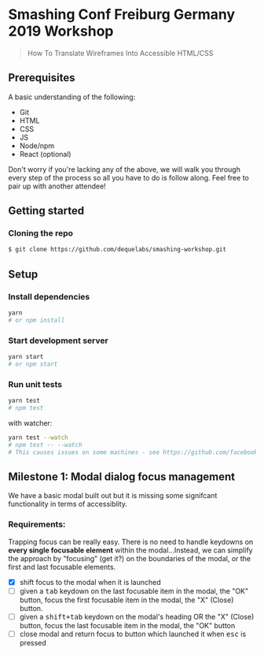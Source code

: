 # Smashing Conf Freiburg Germany 2019 Workshop

> How To Translate Wireframes Into Accessible HTML/CSS

## Prerequisites

A basic understanding of the following:

- Git
- HTML
- CSS
- JS
- Node/npm
- React (optional)

Don't worry if you're lacking any of the above, we will walk you through every step of the process so all you have to do is follow along. Feel free to pair up with another attendee!

## Getting started

### Cloning the repo

```sh
$ git clone https://github.com/dequelabs/smashing-workshop.git
```

## Setup

### Install dependencies

```sh
yarn
# or npm install
```

### Start development server

```sh
yarn start
# or npm start
```

### Run unit tests

```sh
yarn test
# npm test
```

with watcher:

```sh
yarn test --watch
# npm test -- --watch
# This causes issues on some machines - see https://github.com/facebook/create-react-app/issues/4540#issuecomment-393268543 for potential easy fix
```

## Milestone 1: Modal dialog focus management

We have a basic modal built out but it is missing some signifcant functionality in terms of accessiblity.

### Requirements:

Trapping focus can be really easy. There is no need to handle keydowns on **every single focusable element** within the modal...Instead, we can simplify the approach by "focusing" (get it?) on the boundaries of the modal, or the first and last focusable elements.

- [x] shift focus to the modal when it is launched
- [ ] given a <kbd>tab</kbd> keydown on the last focusable item in the modal, the "OK" button, focus the first focusable item in the modal, the "X" (Close) button.
- [ ] given a <kbd>shift+tab</kbd> keydown on the modal's heading OR the "X" (Close) button, focus the last focusable item in the modal, the "OK" button
- [ ] close modal and return focus to button which launched it when <kbd>esc</kbd> is pressed
